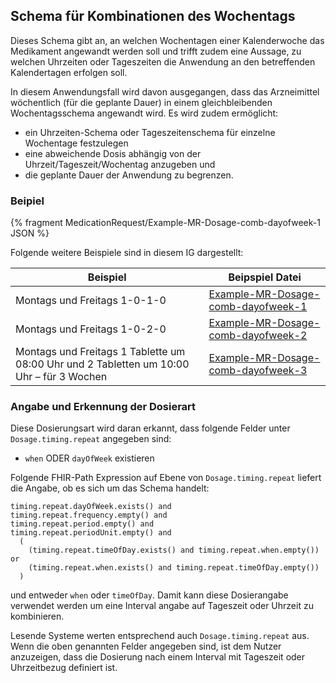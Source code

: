 ## Schema für Kombinationen des Wochentags

Dieses Schema gibt an, an welchen Wochentagen einer Kalenderwoche das Medikament angewandt werden soll und trifft zudem eine Aussage, zu welchen Uhrzeiten oder Tageszeiten die Anwendung an den betreffenden Kalendertagen erfolgen soll. 

In diesem Anwendungsfall wird davon ausgegangen, dass das Arzneimittel wöchentlich (für die geplante Dauer) in einem gleichbleibenden Wochentagsschema angewandt wird. Es wird zudem ermöglicht:

- ein Uhrzeiten-Schema oder Tageszeitenschema für einzelne Wochentage festzulegen 
- eine abweichende Dosis abhängig von der Uhrzeit/Tageszeit/Wochentag anzugeben und
- die geplante Dauer der Anwendung zu begrenzen. 

### Beipiel

{% fragment MedicationRequest/Example-MR-Dosage-comb-dayofweek-1 JSON %}

Folgende weitere Beispiele sind in diesem IG dargestellt:

| Beispiel    | Beipspiel Datei |
| -------- | ------- |
| Montags und Freitags 1-0-1-0  | [Example-MR-Dosage-comb-dayofweek-1](./MedicationRequest-Example-MR-Dosage-comb-dayofweek-1.html)    |  |
| Montags und Freitags 1-0-2-0  | [Example-MR-Dosage-comb-dayofweek-2](./MedicationRequest-Example-MR-Dosage-comb-dayofweek-2.html)    |
| Montags und Freitags 1 Tablette um 08:00 Uhr und 2 Tabletten um 10:00 Uhr – für 3 Wochen  | [Example-MR-Dosage-comb-dayofweek-3](./MedicationRequest-Example-MR-Dosage-comb-dayofweek-3.html)    |

### Angabe und Erkennung der Dosierart 

Diese Dosierungsart wird daran erkannt, dass folgende Felder unter `Dosage.timing.repeat` angegeben sind:

- `when` ODER `dayOfWeek` existieren

Folgende FHIR-Path Expression auf Ebene von `Dosage.timing.repeat` liefert die Angabe, ob es sich um das Schema handelt: 

```
timing.repeat.dayOfWeek.exists() and
timing.repeat.frequency.empty() and
timing.repeat.period.empty() and
timing.repeat.periodUnit.empty() and
  (
    (timing.repeat.timeOfDay.exists() and timing.repeat.when.empty()) or
    (timing.repeat.when.exists() and timing.repeat.timeOfDay.empty())
  )
```

und entweder `when` oder `timeOfDay`. Damit kann diese Dosierangabe verwendet werden um eine Interval angabe auf Tageszeit oder Uhrzeit zu kombinieren.

Lesende Systeme werten entsprechend auch `Dosage.timing.repeat` aus. 
Wenn die oben genannten Felder angegeben sind, ist dem Nutzer anzuzeigen, dass die Dosierung nach einem Interval mit Tageszeit oder Uhrzeitbezug definiert ist.
